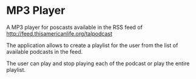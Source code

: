 # MP3 Player

A MP3 player for poscasts available in the RSS feed of http://feed.thisamericanlife.org/talpodcast

The application allows to create a playlist for the user from the list of available podcasts in the feed.

The user can play and stop playing each of the podcast or play the entire playlist.
